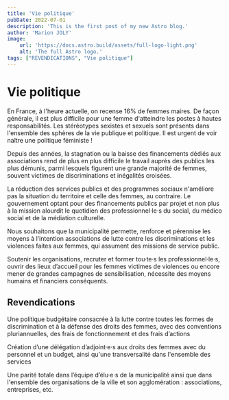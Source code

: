 ```yaml
---
title: 'Vie politique'
pubDate: 2022-07-01
description: 'This is the first post of my new Astro blog.'
author: 'Marion JOLY'
image:
    url: 'https://docs.astro.build/assets/full-logo-light.png'
    alt: 'The full Astro logo.'
tags: ["REVENDICATIONS", "Vie politique"]
---
```


# Vie politique
En France, à l'heure actuelle, on recense 16% de femmes maires. De façon générale, il est plus difficile pour une femme d'atteindre les postes à hautes responsabilités. Les stéréotypes sexistes et sexuels sont présents dans l'ensemble des sphères de la vie publique et politique. Il est urgent de voir naître une politique féministe !

Depuis des années, la stagnation ou la baisse des financements dédiés aux associations rend de plus en plus difficile le travail auprès des publics les plus démunis, parmi lesquels figurent une grande majorité de femmes, souvent victimes de discriminations et inégalités croisées. 

La réduction des services publics et des programmes sociaux n'améliore pas la situation du territoire et celle des femmes, au contraire. Le gouvernement optant pour des financements publics par projet et non plus à la mission alourdit le quotidien des professionnel·le·s du social, du médico social et de la médiation culturelle. 

Nous souhaitons que la municipalité permette, renforce et pérennise les moyens à l’intention associations de lutte contre les discriminations et les violences faites aux femmes, qui assument des missions de service public. 

Soutenir les organisations, recruter et former tou·te·s les professionnel·le·s, ouvrir des lieux d’accueil pour les femmes victimes de violences ou encore mener de grandes campagnes de sensibilisation, nécessite des moyens humains et financiers conséquents.


## Revendications

Une politique budgétaire consacrée à la lutte contre toutes les formes de discrimination et à la défense des droits des femmes, avec des conventions pluriannuelles, des frais de fonctionnement et des frais d’actions

Création d’une délégation d’adjoint·e·s aux droits des femmes avec du personnel et un budget, ainsi qu'une transversalité dans l'ensemble des services

Une parité totale dans l’équipe d’élu·e·s de la municipalité ainsi que dans l'ensemble des organisations de la ville et son agglomération : associations, entreprises, etc.
